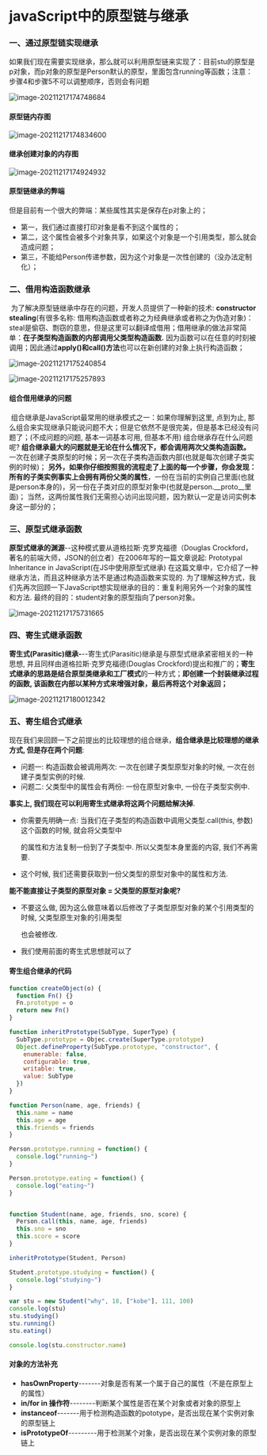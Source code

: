 # javaScript中的原型链与继承

### 一、通过原型链实现继承

​	如果我们现在需要实现继承，那么就可以利用原型链来实现了：目前stu的原型是p对象，而p对象的原型是Person默认的原型，里面包含running等函数；注意：步骤4和步骤5不可以调整顺序，否则会有问题

![image-20211217174748684](D:\截图\原型链与继承\image-20211217174748684.png)



#### 原型链内存图

![image-20211217174834600](D:\截图\原型链与继承\image-20211217174834600.png)



#### 继承创建对象的内存图

![image-20211217174924932](D:\截图\原型链与继承\image-20211217174924932.png)



#### 原型链继承的弊端

但是目前有一个很大的弊端：某些属性其实是保存在p对象上的；

- 第一，我们通过直接打印对象是看不到这个属性的；
- 第二，这个属性会被多个对象共享，如果这个对象是一个引用类型，那么就会造成问题；
- 第三，不能给Person传递参数，因为这个对象是一次性创建的（没办法定制化）；



### 二、借用构造函数继承

​	为了解决原型链继承中存在的问题，开发人员提供了一种新的技术: **constructor stealing**(有很多名称: 借用构造函数或者称之为经典继承或者称之为伪造对象)： steal是偷窃、剽窃的意思，但是这里可以翻译成借用；借用继承的做法非常简单：**在子类型构造函数的内部调用父类型构造函数.** 因为函数可以在任意的时刻被调用；因此通过**apply()和call()方法**也可以在新创建的对象上执行构造函数；

![image-20211217175240854](D:\截图\原型链与继承\image-20211217175240854.png)

![image-20211217175257893](D:\截图\原型链与继承\image-20211217175257893.png)



#### 组合借用继承的问题

​	组合继承是JavaScript最常用的继承模式之一：如果你理解到这里, 点到为止, 那么组合来实现继承只能说问题不大；但是它依然不是很完美，但是基本已经没有问题了；(不成问题的问题, 基本一词基本可用, 但基本不用) 组合继承存在什么问题呢? **组合继承最大的问题就是无论在什么情况下，都会调用两次父类构造函数。** 一次在创建子类原型的时候；另一次在子类构造函数内部(也就是每次创建子类实例的时候)； **另外，如果你仔细按照我的流程走了上面的每一个步骤，你会发现：所有的子类实例事实上会拥有两份父类的属性**，一份在当前的实例自己里面(也就是person本身的)，另一份在子类对应的原型对象中(也就是person.__proto__里面)； 当然，这两份属性我们无需担心访问出现问题，因为默认一定是访问实例本身这一部分的；



### 三、原型式继承函数

​	**原型式继承的渊源**--这种模式要从道格拉斯·克罗克福德（Douglas Crockford，著名的前端大师，JSON的创立者）在2006年写的一篇文章说起: Prototypal Inheritance in JavaScript(在JS中使用原型式继承) 在这篇文章中，它介绍了一种继承方法，而且这种继承方法不是通过构造函数来实现的. 为了理解这种方式，我们先再次回顾一下JavaScript想实现继承的目的：重复利用另外一个对象的属性和方法. 最终的目的：student对象的原型指向了person对象。

![image-20211217175731665](D:\截图\原型链与继承\image-20211217175731665.png)

### 四、寄生式继承函数

​	**寄生式(Parasitic)继承-**--寄生式(Parasitic)继承是与原型式继承紧密相关的一种思想, 并且同样由道格拉斯·克罗克福德(Douglas Crockford)提出和推广的；**寄生式继承的思路是结合原型类继承和工厂模式**的一种方式；**即创建一个封装继承过程的函数, 该函数在内部以某种方式来增强对象，最后再将这个对象返回；**

![image-20211217180012342](D:\截图\原型链与继承\image-20211217180012342.png)

### 五、寄生组合式继承

现在我们来回顾一下之前提出的比较理想的组合继承，**组合继承是比较理想的继承方式, 但是存在两个问题**: 

- 问题一: 构造函数会被调用两次: 一次在创建子类型原型对象的时候, 一次在创建子类型实例的时候. 
- 问题二: 父类型中的属性会有两份: 一份在原型对象中, 一份在子类型实例中. 

**事实上, 我们现在可以利用寄生式继承将这两个问题给解决掉**. 

- 你需要先明确一点: 当我们在子类型的构造函数中调用父类型.call(this, 参数)这个函数的时候, 就会将父类型中

  的属性和方法复制一份到了子类型中. 所以父类型本身里面的内容, 我们不再需要. 

- 这个时候, 我们还需要获取到一份父类型的原型对象中的属性和方法. 

**能不能直接让子类型的原型对象 = 父类型的原型对象呢?** 

- 不要这么做, 因为这么做意味着以后修改了子类型原型对象的某个引用类型的时候, 父类型原生对象的引用类型

  也会被修改. 

- 我们使用前面的寄生式思想就可以了



#### 寄生组合继承的代码

```javascript
function createObject(o) {
  function Fn() {}
  Fn.prototype = o
  return new Fn()
}

function inheritPrototype(SubType, SuperType) {
  SubType.prototype = Objec.create(SuperType.prototype)
  Object.defineProperty(SubType.prototype, "constructor", {
    enumerable: false,
    configurable: true,
    writable: true,
    value: SubType
  })
}

function Person(name, age, friends) {
  this.name = name
  this.age = age
  this.friends = friends
}

Person.prototype.running = function() {
  console.log("running~")
}

Person.prototype.eating = function() {
  console.log("eating~")
}


function Student(name, age, friends, sno, score) {
  Person.call(this, name, age, friends)
  this.sno = sno
  this.score = score
}

inheritPrototype(Student, Person)

Student.prototype.studying = function() {
  console.log("studying~")
}

var stu = new Student("why", 18, ["kobe"], 111, 100)
console.log(stu)
stu.studying()
stu.running()
stu.eating()

console.log(stu.constructor.name)
```



#### 对象的方法补充

- **hasOwnProperty**-------对象是否有某一个属于自己的属性（不是在原型上的属性）
- **in/for in 操作符**--------判断某个属性是否在某个对象或者对象的原型上
- **instanceof**-------用于检测构造函数的pototype，是否出现在某个实例对象的原型链上 
- **isPrototypeOf**---------用于检测某个对象，是否出现在某个实例对象的原型链上

